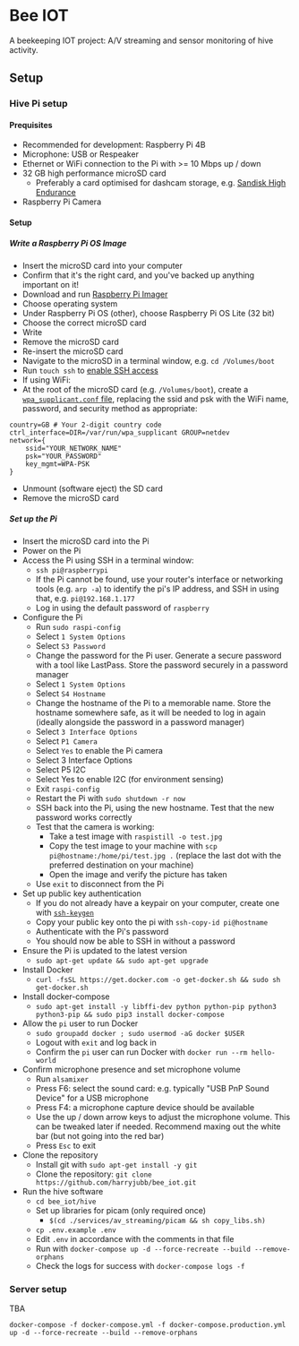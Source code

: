 # Bee IOT

A beekeeping IOT project: A/V streaming and sensor monitoring of hive activity.

## Setup

### Hive Pi setup

#### Prequisites

- Recommended for development: Raspberry Pi 4B
- Microphone: USB or Respeaker
- Ethernet or WiFi connection to the Pi with >= 10 Mbps up / down
- 32 GB high performance microSD card
  - Preferably a card optimised for dashcam storage, e.g. [Sandisk High Endurance](https://www.amazon.co.uk/gp/product/B07P14QHB7/ref=ppx_yo_dt_b_search_asin_title?ie=UTF8&psc=1)
- Raspberry Pi Camera

#### Setup

##### Write a Raspberry Pi OS Image

- Insert the microSD card into your computer
- Confirm that it's the right card, and you've backed up anything important on it!
- Download and run [Raspberry Pi Imager](https://www.raspberrypi.org/software/)
- Choose operating system
- Under Raspberry Pi OS (other), choose Raspberry Pi OS Lite (32 bit)
- Choose the correct microSD card
- Write
- Remove the microSD card
- Re-insert the microSD card
- Navigate to the microSD in a terminal window, e.g. `cd /Volumes/boot`
- Run `touch ssh` to [enable SSH access](https://howchoo.com/g/ote0ywmzywj/how-to-enable-ssh-on-raspbian-without-a-screen)
- If using WiFi:
- At the root of the microSD card (e.g. `/Volumes/boot`), create a [`wpa_supplicant.conf` file](https://howchoo.com/g/ndy1zte2yjn/how-to-set-up-wifi-on-your-raspberry-pi-without-ethernet), replacing the ssid and psk with the WiFi name, password, and security method as appropriate:

```
country=GB # Your 2-digit country code
ctrl_interface=DIR=/var/run/wpa_supplicant GROUP=netdev
network={
    ssid="YOUR_NETWORK_NAME"
    psk="YOUR_PASSWORD"
    key_mgmt=WPA-PSK
}
```

- Unmount (software eject) the SD card
- Remove the microSD card

##### Set up the Pi

- Insert the microSD card into the Pi
- Power on the Pi
- Access the Pi using SSH in a terminal window:
    - `ssh pi@raspberrypi`
    - If the Pi cannot be found, use your router's interface or networking tools (e.g. `arp -a`) to identify the pi's IP address, and SSH in using that, e.g. `pi@192.168.1.177`
    - Log in using the default password of `raspberry`
- Configure the Pi
    - Run `sudo raspi-config`
    - Select `1 System Options`
    - Select `S3 Password`
    - Change the password for the Pi user. Generate a secure password with a tool like LastPass. Store the password securely in a password manager
    - Select `1 System Options`
    - Select `S4 Hostname`
    - Change the hostname of the Pi to a memorable name. Store the hostname somewhere safe, as it will be needed to log in again (ideally alongside the password in a password manager)
    - Select `3 Interface Options`
    - Select `P1 Camera`
    - Select `Yes` to enable the Pi camera
    - Select 3 Interface Options
    - Select P5 I2C
    - Select Yes to enable I2C (for environment sensing)
    - Exit `raspi-config`
    - Restart the Pi with `sudo shutdown -r now`
    - SSH back into the Pi, using the new hostname. Test that the new password works correctly
    - Test that the camera is working:
        - Take a test image with `raspistill -o test.jpg`
        - Copy the test image to your machine with `scp pi@hostname:/home/pi/test.jpg .` (replace the last dot with the preferred destination on your machine)
        - Open the image and verify the picture has taken
    - Use `exit` to disconnect from the Pi
- Set up public key authentication
    - If you do not already have a keypair on your computer, create one with [`ssh-keygen`](https://www.ssh.com/academy/ssh/keygen)
    - Copy your public key onto the pi with `ssh-copy-id pi@hostname`
    - Authenticate with the Pi's password
    - You should now be able to SSH in without a password
- Ensure the Pi is updated to the latest version
    - `sudo apt-get update && sudo apt-get upgrade`
- Install Docker
    - `curl -fsSL https://get.docker.com -o get-docker.sh && sudo sh get-docker.sh`
- Install docker-compose
    - `sudo apt-get install -y libffi-dev python python-pip python3 python3-pip && sudo pip3 install docker-compose`
- Allow the `pi` user to run Docker
    - `sudo groupadd docker ; sudo usermod -aG docker $USER`
    - Logout with `exit` and log back in
    - Confirm the `pi` user can run Docker with `docker run --rm hello-world`
- Confirm microphone presence and set microphone volume
    - Run `alsamixer`
    - Press F6: select the sound card: e.g. typically "USB PnP Sound Device" for a USB microphone
    - Press F4: a microphone capture device should be available
    - Use the up / down arrow keys to adjust the microphone volume. This can be tweaked later if needed. Recommend maxing out the white bar (but not going into the red bar)
    - Press `Esc` to exit
- Clone the repository
    - Install git with `sudo apt-get install -y git`
    - Clone the repository: `git clone https://github.com/harryjubb/bee_iot.git`
- Run the hive software
    - `cd bee_iot/hive`
    - Set up libraries for picam (only required once)
        - `$(cd ./services/av_streaming/picam && sh copy_libs.sh)`
    - `cp .env.example .env`
    - Edit `.env` in accordance with the comments in that file
    - Run with `docker-compose up -d --force-recreate --build --remove-orphans`
    - Check the logs for success with `docker-compose logs -f`

### Server setup

TBA

`docker-compose -f docker-compose.yml -f docker-compose.production.yml up -d --force-recreate --build --remove-orphans`
